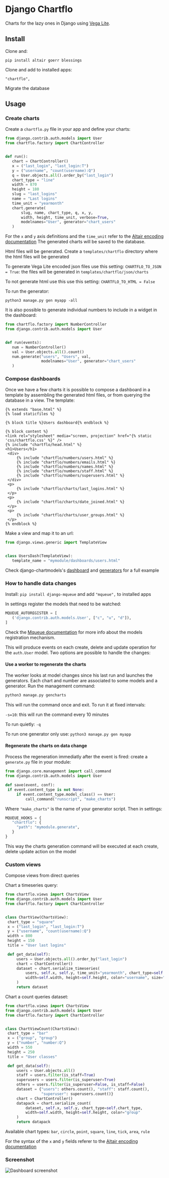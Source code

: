 # Django Chartflo

Charts for the lazy ones in Django using [Vega Lite](https://vega.github.io/vega-lite).

## Install

Clone and:

`pip install altair goerr blessings`

Clone and add to installed apps:

   ```
   "chartflo",
   ```

Migrate the database

## Usage

### Create charts

Create a `chartflo.py` file in your app and define your charts:

   ```python
   from django.contrib.auth.models import User
   from chartflo.factory import ChartController
   
   
   def run():
      chart = ChartController()
      x = ("last_login", "last_login:T")
      y = ("username", "count(username):Q")
      q = User.objects.all().order_by("last_login")
      chart_type = "line"
      width = 870
      height = 180
      slug = "last_logins"
      name = "Last logins"
      time_unit = "yearmonth"
      chart.generate(
          slug, name, chart_type, q, x, y,
          width, height, time_unit, verbose=True, 
          modelnames="User", generator="chart_users"
      )
   ```

For the `x` and `y` axis definitions and the `time_unit` refer to 
the [Altair encoding documentation](https://altair-viz.github.io/documentation/encoding.html)
The generated charts will be saved to the database. 

Html files will be generated. Create a `templates/chartflo` directory where
the html files will be generated

To generate Vega Lite encoded json files use this setting: `CHARTFLO_TO_JSON = True`: the files
will be generated in `templates/chartflo/json/charts`

To not generate html use this use this setting: `CHARTFLO_TO_HTML = False`

To run the generator: 

   ```
   python3 manage.py gen myapp -all
   ```

It is also possible to generate individual numbers to include in a widget in the dashboard:

   ```python
   from chartflo.factory import NumberController
   from django.contrib.auth.models import User
   
   
   def run(events):
      num = NumberController()
      val = User.objects.all().count()
      num.generate("users", "Users", val, 
                   modelnames="User", generator="chart_users"
      )
   ```

### Compose dashboards

Once we have a few charts it is possible to compose a dashboard in a template by assembling the generated html files, or
from querying the database in a view. The template:

   ```django
{% extends "base.html" %}
{% load staticfiles %}

{% block title %}Users dashboard{% endblock %}

{% block content %}
<link rel="stylesheet" media="screen, projection" href="{% static 'css/chartflo.css' %}" />
{% include "chartflo/head.html" %}
<h1>Users</h1>
	<div>
		{% include "chartflo/numbers/users.html" %}
		{% include "chartflo/numbers/emails.html" %}
		{% include "chartflo/numbers/names.html" %}
		{% include "chartflo/numbers/staff.html" %}
		{% include "chartflo/numbers/superusers.html" %}
	</div>
	<p>
		{% include "chartflo/charts/last_logins.html" %}
	</p>
	<p>
		{% include "chartflo/charts/date_joined.html" %}
	</p>
	<p>
		{% include "chartflo/charts/user_groups.html" %}
	</p>
{% endblock %}
   ```

Make a view and map it to an url:

   ```python
   from django.views.generic import TemplateView


   class UsersDash(TemplateView):
      template_name = "mymodule/dashboards/users.html"
   ```

Check django-chartmodels's 
[dashboard](https://github.com/synw/django-chartmodels/blob/master/chartmodels/templates/chartmodels/dashboards/users.html) 
and [generators](https://github.com/synw/django-chartmodels/blob/master/chartmodels/chartflo/users.py) for a full example


### How to handle data changes

Install: `pip install django-mqueue` and add `"mqueue",` to installed apps

In settings register the models that need to be watched:

   ```python
   MQUEUE_AUTOREGISTER = [
      ('django.contrib.auth.models.User', ["c", "u", "d"]),
   ]
   ```
Check the [Mqueue documentation](http://django-mqueue.readthedocs.io/en/latest/usage/registered_models.html) for more info 
about the models registration mechanism.

This will produce events on each create, delete and update operation for the `auth.User` model. Two options are possible
to handle the changes:

#### Use a worker to regenerate the charts

The worker looks at model changes since his last run and launches the generators. Each chart and number are associated to
some models and a generator. Run the management command:

   ```bash
   python3 manage.py gencharts
   ```
   
This will run the command once and exit. To run it at fixed intervals:

`-s=10`: this will run the command every 10 minutes

To run quietly: `-q`

To run one generator only use: `python3 manage.py gen myapp`

#### Regenerate the charts on data change

Process the regeneration immediatly after the event is fired: create a `generate.py` file in your module:

   ```python
   from django.core.management import call_command
   from django.contrib.auth.models import User

   def save(event, conf):
    if event.content_type is not None:
        if event.content_type.model_class() == User:
            call_command("runscript", "make_charts")
   ```
   
Where `"make_charts"` is the name of your generator script. Then in settings:

   ```python
   MQUEUE_HOOKS = {
      "chartflo": {
        "path": "mymodule.generate",
      }
   }
   ```

This way the charts generation command will be executed at each create, delete update action on the model

### Custom views

Compose views from direct queries

Chart a timeseries query:

   ```python
from chartflo.views import ChartsView
from django.contrib.auth.models import User
from chartflo.factory import ChartController


class ChartView(ChartsView):
    chart_type = "square"
    x = ("last_login", "last_login:T")
    y = ("username", "count(username):Q")
    width = 800
    height = 150
    title = "User last logins"

    def get_data(self):
        users = User.objects.all().order_by("last_login")
        chart = ChartController()
        dataset = chart.serialize_timeseries(
            users, self.x, self.y, time_unit="yearmonth", chart_type=self.chart_type,
            width=self.width, height=self.height, color="username", size="username"
        )
        return dataset
   ```

Chart a count queries dataset:

   ```python
from chartflo.views import ChartsView
from django.contrib.auth.models import User
from chartflo.factory import ChartController


class ChartViewCount(ChartsView):
    chart_type = "bar"
    x = ("group", "group")
    y = ("number", "number:Q")
    width = 550
    height = 250
    title = "User classes"

    def get_data(self):
        users = User.objects.all()
        staff = users.filter(is_staff=True)
        superusers = users.filter(is_superuser=True)
        others = users.filter(is_superuser=False, is_staff=False)
        dataset = {"users": others.count(), "staff": staff.count(),
                   "superuser": superusers.count()}
        chart = ChartController()
        datapack = chart.serialize_count(
            dataset, self.x, self.y, chart_type=self.chart_type,
            width=self.width, height=self.height, color="group"
        )
        return datapack
   ```

Available chart types: `bar`, `circle`, `point`, `square`, `line`, `tick`, `area`, `rule`

For the syntax of the `x` and `y` fields referer to the 
[Altair encoding documentation](https://altair-viz.github.io/documentation/encoding.html)

### Screenshot

![Dashboard screenshot](https://raw.github.com/synw/django-chartflo/master/docs/img/inflation_dash.png)

